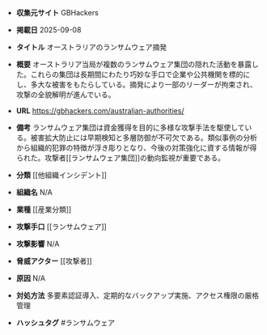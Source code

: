 - **収集元サイト**
GBHackers

- **掲載日**
2025-09-08

- **タイトル**
オーストラリアのランサムウェア摘発

- **概要**
オーストラリア当局が複数のランサムウェア集団の隠れた活動を暴露した。これらの集団は長期間にわたり巧妙な手口で企業や公共機関を標的にし、多大な被害をもたらしている。摘発により一部のリーダーが拘束され、攻撃の全貌解明が進んでいる。

- **URL**
https://gbhackers.com/australian-authorities/

- **備考**
ランサムウェア集団は資金獲得を目的に多様な攻撃手法を駆使している。被害拡大防止には早期検知と多層防御が不可欠である。類似事例の分析から組織的犯罪の特徴が浮き彫りとなり、今後の対策強化に資する情報が得られた。攻撃者[[ランサムウェア集団]]の動向監視が重要である。

- **分類**
[[他組織インシデント]]

- **組織名**
N/A

- **業種**
[[産業分類]]

- **攻撃手口**
[[ランサムウェア]]

- **攻撃影響**
N/A

- **脅威アクター**
[[攻撃者]]

- **原因**
N/A

- **対処方法**
多要素認証導入、定期的なバックアップ実施、アクセス権限の厳格管理

- **ハッシュタグ**
#ランサムウェア
